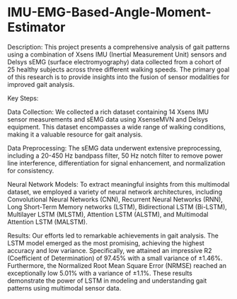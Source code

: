 # IMU-EMG-Based-Angle-Moment-Estimator
Description:
This project presents a comprehensive analysis of gait patterns using a combination of Xsens IMU (Inertial Measurement Unit) sensors and Delsys sEMG (surface electromyography) data collected from a cohort of 25 healthy subjects across three different walking speeds. The primary goal of this research is to provide insights into the fusion of sensor modalities for improved gait analysis.

Key Steps:

Data Collection: We collected a rich dataset containing 14 Xsens IMU sensor measurements and sEMG data using XsenseMVN and Delsys equipment. This dataset encompasses a wide range of walking conditions, making it a valuable resource for gait analysis.

Data Preprocessing: The sEMG data underwent extensive preprocessing, including a 20-450 Hz bandpass filter, 50 Hz notch filter to remove power line interference, differentiation for signal enhancement, and normalization for consistency.

Neural Network Models: To extract meaningful insights from this multimodal dataset, we employed a variety of neural network architectures, including Convolutional Neural Networks (CNN), Recurrent Neural Networks (RNN), Long Short-Term Memory networks (LSTM), Bidirectional LSTM (Bi-LSTM), Multilayer LSTM (MLSTM), Attention LSTM (ALSTM), and Multimodal Attention LSTM (MALSTM).

Results: Our efforts led to remarkable achievements in gait analysis. The LSTM model emerged as the most promising, achieving the highest accuracy and low variance. Specifically, we attained an impressive R2 (Coefficient of Determination) of 97.45% with a small variance of ±1.46%. Furthermore, the Normalized Root Mean Square Error (NRMSE) reached an exceptionally low 5.01% with a variance of ±1.1%. These results demonstrate the power of LSTM in modeling and understanding gait patterns using multimodal sensor data.
